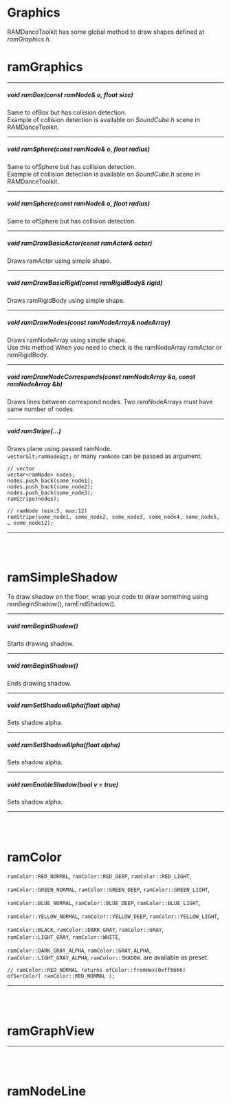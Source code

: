 
# Graphics

RAMDanceToolkit has some global method to draw shapes defined at _ramGraphics.h_.

# ramGraphics

---

##### void ramBox(const ramNode& o, float size)

Same to ofBox but has collision detection.  
Example of collision detection is available on _SoundCube.h_ scene in RAMDanceToolkit.

---

##### void ramSphere(const ramNode& o, float radius)

Same to ofSphere but has collision detection.  
Example of collision detection is available on _SoundCube.h_ scene in RAMDanceToolkit.

---

##### void ramSphere(const ramNode& o, float radius)

Same to ofSphere but has collision detection.

---

##### void ramDrawBasicActor(const ramActor& actor)

Draws ramActor using simple shape.

---

##### void ramDrawBasicRigid(const ramRigidBody& rigid)

Draws ramRigidBody using simple shape.

----

##### void ramDrawNodes(const ramNodeArray& nodeArray)

Draws ramNodeArray using simple shape.  
Use this method When you need to check is the ramNodeArray ramActor or ramRigidBody.

----

##### void ramDrawNodeCorresponds(const ramNodeArray &a, const ramNodeArray &b)

Draws lines between correspond nodes. Two ramNodeArrays must have same number of nodes.

----

##### void ramStripe(...)

Draws plane using passed ramNode.  
`vector&lt;ramNode&gt;` or many `ramNode` can be passed as argument:
	
	// vector
	vector<ramNode> nodes;
	nodes.push_back(some_node1);
	nodes.push_back(some_node2);
	nodes.push_back(some_node3);
	ramStripe(nodes);
	
	// ramNode (min:5, max:12)
	ramStripe(some_node1, some_node2, some_node3, some_node4, some_node5, … some_node12);


---

<br><br>


# ramSimpleShadow

To draw shadow on the floor, wrap your code to draw something using ramBeginShadow(), ramEndShadow().

---

##### void ramBeginShadow()

Starts drawing shadow.

---

##### void ramBeginShadow()

Ends drawing shadow.

---

##### void ramSetShadowAlpha(float alpha)

Sets shadow alpha.

---

##### void ramSetShadowAlpha(float alpha)

Sets shadow alpha.

---

##### void ramEnableShadow(bool v = true)

Sets shadow alpha.



---

<br><br>


# ramColor


`ramColor::RED_NORMAL`,
`ramColor::RED_DEEP`,
`ramColor::RED_LIGHT`,

`ramColor::GREEN_NORMAL`,
`ramColor::GREEN_DEEP`,
`ramColor::GREEN_LIGHT`,

`ramColor::BLUE_NORMAL`,
`ramColor::BLUE_DEEP`,
`ramColor::BLUE_LIGHT`,

`ramColor::YELLOW_NORMAL`,
`ramColor::YELLOW_DEEP`,
`ramColor::YELLOW_LIGHT`,

`ramColor::BLACK`,
`ramColor::DARK_GRAY`,
`ramColor::GRAY`,
`ramColor::LIGHT_GRAY`,
`ramColor::WHITE`,

`ramColor::DARK_GRAY_ALPHA`,
`ramColor::GRAY_ALPHA`,
`ramColor::LIGHT_GRAY_ALPHA`,
`ramColor::SHADOW`.
are available as preset. 
	
	// ramColor::RED_NORMAL returns ofColor::fromHex(0xff6666)
	ofSerColor( ramColor::RED_NORMAL );

---

<br><br>


# ramGraphView

---

<br><br>


# ramNodeLine


